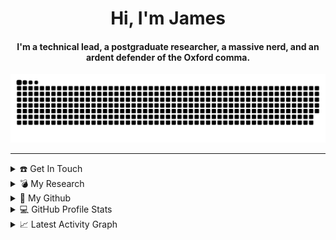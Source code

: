 <div align="center">
<h1 align="center">Hi, I'm James</h1>
<h4 align="center">I'm a technical lead, a postgraduate researcher, a massive nerd, and an ardent defender of the Oxford comma.</h4>
</div>

<div align="center">
  <img  src="https://github.com/1999AZZAR/1999AZZAR/blob/main/resources/img/grid-snake.svg" alt="snake" />
</div>

-----
<details>
  <summary>☎️ Get In Touch</summary>
<div>
  <samp>
    <h2 align="center">Here's Where You Can Find Me</h2>
    <p align="center">
      <br/>
      <a href="https://www.linkedin.com/in/jswhughes/" target="blank"><img align="center"
         src="https://img.shields.io/badge/linkedin-%231DA1F2.svg?style=for-the-badge&logo=linkedin&logoColor=white"
         alt="jswhughes" height="30"/></a>
      <a href="https://www.researchgate.net/profile/James-Hughes-40" target="blank"><img align="center" src="https://img.shields.io/badge/ResearchGate-00CCBB?style=for-the-badge&logo=ResearchGate&logoColor=white" alt="research gate" height="30"/></a>
    </p>
  </samp>
</div>
</details>

<details>
  <summary>💣 My Research</summary>
<div>
<samp>
<h2 align="center">At What Point Does a Scientist Become "Mad"?</h2>
 <p align="center">
  Well... It's early days still   
 </p>

 </samp>
</div>
</details>

<details>
  <summary>📎 My Github</summary>
<div>
<samp>
<h2 align="center">What Are You Even Looking For?</h2>
 <p align="center">
  <a href="github.com/hughesjs" target="blank"><img align="center" 
     src="https://komarev.com/ghpvc/?username=hughesjs&style=for-the-badge&label=PROFILE+VIEWS" height="25"
     alt="views count" /></a>   
 <img align="center"
 src="https://raw.githubusercontent.com/hughesjs/custom-badges/master/made-in/made-in-scotland.svg" height="25"
         alt="Made In Scotland" />      
 <img align="center"
 src="https://forthebadge.com/images/badges/built-with-science.svg" height="25"
 alt="Built With Science" /> 
   
  </p>

 </samp>
</div>
</details>
  
<details> 
  <summary>💻 GitHub Profile Stats</summary>
  <div>
  <samp>
    <h2 align="center">Pump The Stock</h2>
      <br/>
    <details open>
  <summary><h3>Languages</h3></summary>
            <p align="center">
        <a href="https://github.com/hughesjs/">
          <img src="https://github-readme-stats.vercel.app/api/top-langs/?username=hughesjs&langs_count=6&theme=gruvbox&layout=compact&hide_border=true"
          alt="hughesjs :: overall Top Langs " /></a>
      </p>
        <p align="center">
          <a href="https://github.com/hughesjs/">
          <img width="45%" src="https://github-profile-summary-cards.vercel.app/api/cards/repos-per-language?username=hughesjs&theme=gruvbox&layout=compact&hide_border=true"
          alt="hughesjs :: Top Langs by repo" />
          <img width="45%" src="https://github-profile-summary-cards.vercel.app/api/cards/most-commit-language?username=hughesjs&theme=gruvbox&layout=compact&hide_border=true"
          alt="hughesjs :: Top Langs by commit" />
          </a>
        </p>
</details>
    <details open>
  <summary><h3>Contributions</h3></summary>
        <p align="center">
          <a href="https://github.com/hughesjs/">
          <img width="49.5%" src="https://github-readme-stats.vercel.app/api?username=hughesjs&show_icons=true&theme=gruvbox&hide_border=true" />
          <img width="49.5%" src="https://github-readme-streak-stats.herokuapp.com/?user=hughesjs&theme=gruvbox&hide_border=true" />
          </a>
       </p>
     <br>
     </samp>
  </div>    
</details>

<details>
  <summary>📈 Latest Activity Graph</summary>
  <samp>
  <br/>
  <h2 align="center">Can't Be Slacking Now</h2>
<a href="https://github.com/ashutosh00710/github-readme-activity-graph">
  <img alt="hughesjs's Activity Graph" src="https://activity-graph.herokuapp.com/graph/?username=hughesjs&bg_color=000&color=fff&line=00E676&point=fff&hide_border=true" /></a>
<br/>
  </samp>
  </details>
